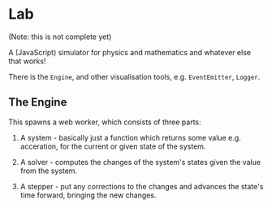 Lab
=====

(Note: this is not complete yet)

A (JavaScript) simulator for physics and mathematics and whatever else that works!

There is the `Engine`, and other visualisation tools, e.g. `EventEmitter`,
`Logger`.

The Engine
------------

This spawns a web worker, which consists of three parts:

 1. A system - basically just a function which returns some value
    e.g. acceration, for the current or given state of the system.

 2. A solver - computes the changes of the system's states given the value
    from the system.

 3. A stepper - put any corrections to the changes and advances the state's
    time forward, bringing the new changes.

